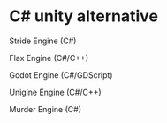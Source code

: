 # C# unity alternative

Stride Engine (C#)

Flax Engine (C#/C++)

Godot Engine (C#/GDScript)

Unigine Engine (C#/C++)

Murder Engine (C#)
